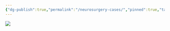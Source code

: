 ```yaml
---
{"dg-publish":true,"permalink":"/neurosurgery-cases/","pinned":true,"tags":["gardenEntry"],"created":"2023-05-27T13:58:35.000-07:00","updated":"2023-10-31T12:41:42.740-07:00"}
---
```



![](https://i.imgur.com/Sn8HdNA.png)
